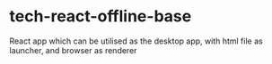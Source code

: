 # tech-react-offline-base
React app which can be utilised as the desktop app,  with html file as launcher, and browser as renderer
